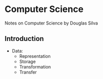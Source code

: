 # Computer Science 
Notes on Computer Science by Douglas Silva

## Introduction
- Data:
  - Representation
  - Storage
  - Transformation
  - Transfer
